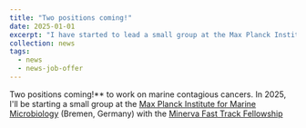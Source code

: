 ```yaml
---
title: "Two positions coming!"
date: 2025-01-01
excerpt: "I have started to lead a small group at the Max Planck Institute for Marine Microbiology and I have funding to hire a PostDoc and a PhD student. Get in touch if you are interested!"
collection: news
tags:
  - news
  - news-job-offer
---
```


Two positions coming!** to work on marine contagious cancers. In 2025, I'll be starting a small group at the [Max Planck Institute for Marine Microbiology](https://www.mpi-bremen.de/en/Home.html) (Bremen, Germany) with the [Minerva Fast Track Fellowship](https://www.mpg.de/21667923/minerva-fast-track-programme)
